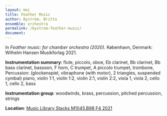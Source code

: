 ```yaml
---
layout: mei
title: Feather Music
author: Byström, Britta
ensemble: orchestra
permalink: /bystrom-feather-music/
document: 
---
```


In *Feather music: for chamber orchestra (2020).* København, Denmark: Wilhelm Hansen Musikforlag 2021.

**Instrumentation summary**: flute, piccolo, oboe, Eb clarinet, Bb clarinet, Bb bass clarinet, bassoon, F horn, C trumpet, A piccolo trumpet, trombone, Percussion: (glockenspiel, vibraphone (with motor), 2 triangles, suspended cymbal) piano, violin 1:1, violin 1:2, violin 2:1, violin 2:2, viola 1, viola 2, cello 1, cello 2, bass

**Instrumentation group**: woodwinds, brass, percussion, pitched percussion, strings 

**Location**: <a href="https://tufts.primo.exlibrisgroup.com/permalink/01TUN_INST/1kc9gia/alma991018897372403851" target="_blank">Music Library Stacks M1045.B98 F4 2021</a>